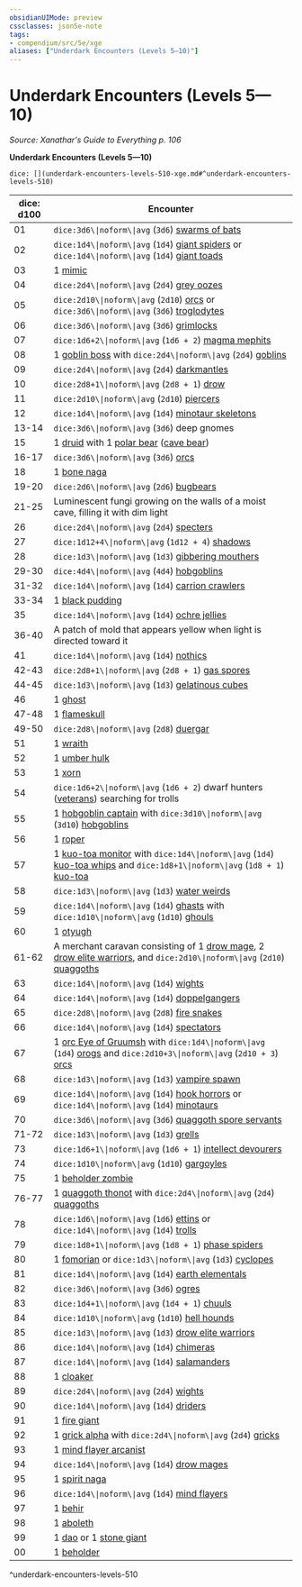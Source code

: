```yaml
---
obsidianUIMode: preview
cssclasses: json5e-note
tags:
- compendium/src/5e/xge
aliases: ["Underdark Encounters (Levels 5—10)"]
---
```

# Underdark Encounters (Levels 5—10)
*Source: Xanathar's Guide to Everything p. 106* 

**Underdark Encounters (Levels 5—10)**

`dice: [](underdark-encounters-levels-510-xge.md#^underdark-encounters-levels-510)`

| dice: d100 | Encounter |
|------------|-----------|
| 01 | `dice:3d6\\|noform\\|avg` (`3d6`) [swarms of bats](2-Mechanics/CLI/bestiary/beast/swarm-of-bats.md) |
| 02 | `dice:1d4\\|noform\\|avg` (`1d4`) [giant spiders](2-Mechanics/CLI/bestiary/beast/giant-spider.md) or `dice:1d4\\|noform\\|avg` (`1d4`) [giant toads](2-Mechanics/CLI/bestiary/beast/giant-toad.md) |
| 03 | 1 [mimic](2-Mechanics/CLI/bestiary/monstrosity/mimic.md) |
| 04 | `dice:2d4\\|noform\\|avg` (`2d4`) [grey oozes](2-Mechanics/CLI/bestiary/ooze/gray-ooze.md) |
| 05 | `dice:2d10\\|noform\\|avg` (`2d10`) [orcs](2-Mechanics/CLI/bestiary/humanoid/orc.md) or `dice:3d6\\|noform\\|avg` (`3d6`) [troglodytes](2-Mechanics/CLI/bestiary/humanoid/troglodyte.md) |
| 06 | `dice:3d6\\|noform\\|avg` (`3d6`) [grimlocks](2-Mechanics/CLI/bestiary/humanoid/grimlock.md) |
| 07 | `dice:1d6+2\\|noform\\|avg` (`1d6 + 2`) [magma mephits](2-Mechanics/CLI/bestiary/elemental/magma-mephit.md) |
| 08 | 1 [goblin boss](2-Mechanics/CLI/bestiary/humanoid/goblin-boss.md) with `dice:2d4\\|noform\\|avg` (`2d4`) [goblins](2-Mechanics/CLI/bestiary/humanoid/goblin.md) |
| 09 | `dice:2d4\\|noform\\|avg` (`2d4`) [darkmantles](2-Mechanics/CLI/bestiary/monstrosity/darkmantle.md) |
| 10 | `dice:2d8+1\\|noform\\|avg` (`2d8 + 1`) [drow](2-Mechanics/CLI/bestiary/humanoid/drow.md) |
| 11 | `dice:2d10\\|noform\\|avg` (`2d10`) [piercers](2-Mechanics/CLI/bestiary/monstrosity/piercer.md) |
| 12 | `dice:1d4\\|noform\\|avg` (`1d4`) [minotaur skeletons](2-Mechanics/CLI/bestiary/undead/minotaur-skeleton.md) |
| 13-14 | `dice:3d6\\|noform\\|avg` (`3d6`) deep gnomes |
| 15 | 1 [druid](2-Mechanics/CLI/bestiary/humanoid/druid.md) with 1 [polar bear](2-Mechanics/CLI/bestiary/beast/polar-bear.md) ([cave bear](2-Mechanics/CLI/bestiary/beast/cave-bear.md)) |
| 16-17 | `dice:3d6\\|noform\\|avg` (`3d6`) [orcs](2-Mechanics/CLI/bestiary/humanoid/orc.md) |
| 18 | 1 [bone naga](2-Mechanics/CLI/bestiary/undead/bone-naga-guardian.md) |
| 19-20 | `dice:2d6\\|noform\\|avg` (`2d6`) [bugbears](2-Mechanics/CLI/bestiary/humanoid/bugbear.md) |
| 21-25 | Luminescent fungi growing on the walls of a moist cave, filling it with dim light |
| 26 | `dice:2d4\\|noform\\|avg` (`2d4`) [specters](2-Mechanics/CLI/bestiary/undead/specter.md) |
| 27 | `dice:1d12+4\\|noform\\|avg` (`1d12 + 4`) [shadows](2-Mechanics/CLI/bestiary/undead/shadow.md) |
| 28 | `dice:1d3\\|noform\\|avg` (`1d3`) [gibbering mouthers](2-Mechanics/CLI/bestiary/aberration/gibbering-mouther.md) |
| 29-30 | `dice:4d4\\|noform\\|avg` (`4d4`) [hobgoblins](2-Mechanics/CLI/bestiary/humanoid/hobgoblin.md) |
| 31-32 | `dice:1d4\\|noform\\|avg` (`1d4`) [carrion crawlers](2-Mechanics/CLI/bestiary/monstrosity/carrion-crawler.md) |
| 33-34 | 1 [black pudding](2-Mechanics/CLI/bestiary/ooze/black-pudding.md) |
| 35 | `dice:1d4\\|noform\\|avg` (`1d4`) [ochre jellies](2-Mechanics/CLI/bestiary/ooze/ochre-jelly.md) |
| 36-40 | A patch of mold that appears yellow when light is directed toward it |
| 41 | `dice:1d4\\|noform\\|avg` (`1d4`) [nothics](2-Mechanics/CLI/bestiary/aberration/nothic.md) |
| 42-43 | `dice:2d8+1\\|noform\\|avg` (`2d8 + 1`) [gas spores](2-Mechanics/CLI/bestiary/plant/gas-spore.md) |
| 44-45 | `dice:1d3\\|noform\\|avg` (`1d3`) [gelatinous cubes](2-Mechanics/CLI/bestiary/ooze/gelatinous-cube.md) |
| 46 | 1 [ghost](2-Mechanics/CLI/bestiary/undead/ghost.md) |
| 47-48 | 1 [flameskull](2-Mechanics/CLI/bestiary/undead/flameskull.md) |
| 49-50 | `dice:2d8\\|noform\\|avg` (`2d8`) [duergar](2-Mechanics/CLI/bestiary/humanoid/duergar.md) |
| 51 | 1 [wraith](2-Mechanics/CLI/bestiary/undead/wraith.md) |
| 52 | 1 [umber hulk](2-Mechanics/CLI/bestiary/monstrosity/umber-hulk.md) |
| 53 | 1 [xorn](2-Mechanics/CLI/bestiary/elemental/xorn.md) |
| 54 | `dice:1d6+2\\|noform\\|avg` (`1d6 + 2`) dwarf hunters ([veterans](2-Mechanics/CLI/bestiary/humanoid/veteran.md)) searching for trolls |
| 55 | 1 [hobgoblin captain](2-Mechanics/CLI/bestiary/humanoid/hobgoblin-captain.md) with `dice:3d10\\|noform\\|avg` (`3d10`) [hobgoblins](2-Mechanics/CLI/bestiary/humanoid/hobgoblin.md) |
| 56 | 1 [roper](2-Mechanics/CLI/bestiary/monstrosity/roper.md) |
| 57 | 1 [kuo-toa monitor](2-Mechanics/CLI/bestiary/humanoid/kuo-toa-monitor.md) with `dice:1d4\\|noform\\|avg` (`1d4`) [kuo-toa whips](2-Mechanics/CLI/bestiary/humanoid/kuo-toa-whip.md) and `dice:1d8+1\\|noform\\|avg` (`1d8 + 1`) [kuo-toa](2-Mechanics/CLI/bestiary/humanoid/kuo-toa.md) |
| 58 | `dice:1d3\\|noform\\|avg` (`1d3`) [water weirds](2-Mechanics/CLI/bestiary/elemental/water-weird.md) |
| 59 | `dice:1d4\\|noform\\|avg` (`1d4`) [ghasts](2-Mechanics/CLI/bestiary/undead/ghast.md) with `dice:1d10\\|noform\\|avg` (`1d10`) [ghouls](2-Mechanics/CLI/bestiary/undead/ghoul.md) |
| 60 | 1 [otyugh](2-Mechanics/CLI/bestiary/aberration/otyugh.md) |
| 61-62 | A merchant caravan consisting of 1 [drow mage](2-Mechanics/CLI/bestiary/humanoid/drow-mage.md), 2 [drow elite warriors](2-Mechanics/CLI/bestiary/humanoid/drow-elite-warrior.md), and `dice:2d10\\|noform\\|avg` (`2d10`) [quaggoths](2-Mechanics/CLI/bestiary/humanoid/quaggoth.md) |
| 63 | `dice:1d4\\|noform\\|avg` (`1d4`) [wights](2-Mechanics/CLI/bestiary/undead/wight.md) |
| 64 | `dice:1d4\\|noform\\|avg` (`1d4`) [doppelgangers](2-Mechanics/CLI/bestiary/monstrosity/doppelganger.md) |
| 65 | `dice:2d8\\|noform\\|avg` (`2d8`) [fire snakes](2-Mechanics/CLI/bestiary/elemental/fire-snake.md) |
| 66 | `dice:1d4\\|noform\\|avg` (`1d4`) [spectators](2-Mechanics/CLI/bestiary/aberration/spectator.md) |
| 67 | 1 [orc Eye of Gruumsh](2-Mechanics/CLI/bestiary/humanoid/orc-eye-of-gruumsh.md) with `dice:1d4\\|noform\\|avg` (`1d4`) [orogs](2-Mechanics/CLI/bestiary/humanoid/orog.md) and `dice:2d10+3\\|noform\\|avg` (`2d10 + 3`) [orcs](2-Mechanics/CLI/bestiary/humanoid/orc.md) |
| 68 | `dice:1d3\\|noform\\|avg` (`1d3`) [vampire spawn](2-Mechanics/CLI/bestiary/undead/vampire-spawn.md) |
| 69 | `dice:1d4\\|noform\\|avg` (`1d4`) [hook horrors](2-Mechanics/CLI/bestiary/monstrosity/hook-horror.md) or `dice:1d4\\|noform\\|avg` (`1d4`) [minotaurs](2-Mechanics/CLI/bestiary/monstrosity/minotaur.md) |
| 70 | `dice:3d6\\|noform\\|avg` (`3d6`) [quaggoth spore servants](2-Mechanics/CLI/bestiary/plant/quaggoth-spore-servant.md) |
| 71-72 | `dice:1d3\\|noform\\|avg` (`1d3`) [grells](2-Mechanics/CLI/bestiary/aberration/grell.md) |
| 73 | `dice:1d6+1\\|noform\\|avg` (`1d6 + 1`) [intellect devourers](2-Mechanics/CLI/bestiary/aberration/intellect-devourer.md) |
| 74 | `dice:1d10\\|noform\\|avg` (`1d10`) [gargoyles](2-Mechanics/CLI/bestiary/elemental/gargoyle.md) |
| 75 | 1 [beholder zombie](2-Mechanics/CLI/bestiary/undead/beholder-zombie.md) |
| 76-77 | 1 [quaggoth thonot](2-Mechanics/CLI/bestiary/humanoid/quaggoth-thonot.md) with `dice:2d4\\|noform\\|avg` (`2d4`) [quaggoths](2-Mechanics/CLI/bestiary/humanoid/quaggoth.md) |
| 78 | `dice:1d6\\|noform\\|avg` (`1d6`) [ettins](2-Mechanics/CLI/bestiary/giant/ettin.md) or `dice:1d4\\|noform\\|avg` (`1d4`) [trolls](2-Mechanics/CLI/bestiary/giant/troll.md) |
| 79 | `dice:1d8+1\\|noform\\|avg` (`1d8 + 1`) [phase spiders](2-Mechanics/CLI/bestiary/monstrosity/phase-spider.md) |
| 80 | 1 [fomorian](2-Mechanics/CLI/bestiary/giant/fomorian.md) or `dice:1d3\\|noform\\|avg` (`1d3`) [cyclopes](2-Mechanics/CLI/bestiary/giant/cyclops.md) |
| 81 | `dice:1d4\\|noform\\|avg` (`1d4`) [earth elementals](2-Mechanics/CLI/bestiary/elemental/earth-elemental.md) |
| 82 | `dice:3d6\\|noform\\|avg` (`3d6`) [ogres](2-Mechanics/CLI/bestiary/giant/ogre.md) |
| 83 | `dice:1d4+1\\|noform\\|avg` (`1d4 + 1`) [chuuls](2-Mechanics/CLI/bestiary/aberration/chuul.md) |
| 84 | `dice:1d10\\|noform\\|avg` (`1d10`) [hell hounds](2-Mechanics/CLI/bestiary/fiend/hell-hound.md) |
| 85 | `dice:1d3\\|noform\\|avg` (`1d3`) [drow elite warriors](2-Mechanics/CLI/bestiary/humanoid/drow-elite-warrior.md) |
| 86 | `dice:1d4\\|noform\\|avg` (`1d4`) [chimeras](2-Mechanics/CLI/bestiary/monstrosity/chimera.md) |
| 87 | `dice:1d4\\|noform\\|avg` (`1d4`) [salamanders](2-Mechanics/CLI/bestiary/elemental/salamander.md) |
| 88 | 1 [cloaker](2-Mechanics/CLI/bestiary/aberration/cloaker.md) |
| 89 | `dice:2d4\\|noform\\|avg` (`2d4`) [wights](2-Mechanics/CLI/bestiary/undead/wight.md) |
| 90 | `dice:1d4\\|noform\\|avg` (`1d4`) [driders](2-Mechanics/CLI/bestiary/monstrosity/drider.md) |
| 91 | 1 [fire giant](2-Mechanics/CLI/bestiary/giant/fire-giant.md) |
| 92 | 1 [grick alpha](2-Mechanics/CLI/bestiary/monstrosity/grick-alpha.md) with `dice:2d4\\|noform\\|avg` (`2d4`) [gricks](2-Mechanics/CLI/bestiary/monstrosity/grick.md) |
| 93 | 1 [mind flayer arcanist](2-Mechanics/CLI/bestiary/aberration/mind-flayer-arcanist.md) |
| 94 | `dice:1d4\\|noform\\|avg` (`1d4`) [drow mages](2-Mechanics/CLI/bestiary/humanoid/drow-mage.md) |
| 95 | 1 [spirit naga](2-Mechanics/CLI/bestiary/monstrosity/spirit-naga.md) |
| 96 | `dice:1d4\\|noform\\|avg` (`1d4`) [mind flayers](2-Mechanics/CLI/bestiary/aberration/mind-flayer.md) |
| 97 | 1 [behir](2-Mechanics/CLI/bestiary/monstrosity/behir.md) |
| 98 | 1 [aboleth](2-Mechanics/CLI/bestiary/aberration/aboleth.md) |
| 99 | 1 [dao](2-Mechanics/CLI/bestiary/elemental/dao.md) or 1 [stone giant](2-Mechanics/CLI/bestiary/giant/stone-giant.md) |
| 00 | 1 [beholder](2-Mechanics/CLI/bestiary/aberration/beholder.md) |
^underdark-encounters-levels-510